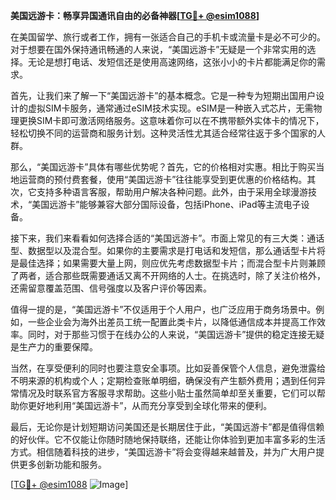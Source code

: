 **美国远游卡：畅享异国通讯自由的必备神器[[TG💪+ @esim1088](https://t.me/s/esim1088)]**

在美国留学、旅行或者工作，拥有一张适合自己的手机卡或流量卡是必不可少的。对于想要在国外保持通讯畅通的人来说，“美国远游卡”无疑是一个非常实用的选择。无论是想打电话、发短信还是使用高速网络，这张小小的卡片都能满足你的需求。

首先，让我们来了解一下“美国远游卡”的基本概念。它是一种专为短期出国用户设计的虚拟SIM卡服务，通常通过eSIM技术实现。eSIM是一种嵌入式芯片，无需物理更换SIM卡即可激活网络服务。这意味着你可以在不携带额外实体卡的情况下，轻松切换不同的运营商和服务计划。这种灵活性尤其适合经常往返于多个国家的人群。

那么，“美国远游卡”具体有哪些优势呢？首先，它的价格相对实惠。相比于购买当地运营商的预付费套餐，使用“美国远游卡”往往能享受到更优惠的价格结构。其次，它支持多种语言客服，帮助用户解决各种问题。此外，由于采用全球漫游技术，“美国远游卡”能够兼容大部分国际设备，包括iPhone、iPad等主流电子设备。

接下来，我们来看看如何选择合适的“美国远游卡”。市面上常见的有三大类：通话型、数据型以及混合型。如果你的主要需求是打电话和发短信，那么通话型卡片将是最佳选择；如果需要大量上网，则应优先考虑数据型卡片；而混合型卡片则兼顾了两者，适合那些既需要通话又离不开网络的人士。在挑选时，除了关注价格外，还需留意覆盖范围、信号强度以及客户评价等因素。

值得一提的是，“美国远游卡”不仅适用于个人用户，也广泛应用于商务场景中。例如，一些企业会为海外出差员工统一配置此类卡片，以降低通信成本并提高工作效率。同时，对于那些习惯于在线办公的人来说，“美国远游卡”提供的稳定连接无疑是生产力的重要保障。

当然，在享受便利的同时也要注意安全事项。比如妥善保管个人信息，避免泄露给不明来源的机构或个人；定期检查账单明细，确保没有产生额外费用；遇到任何异常情况及时联系官方客服寻求帮助。这些小贴士虽然简单却至关重要，它们可以帮助你更好地利用“美国远游卡”，从而充分享受到全球化带来的便利。

最后，无论你是计划短期访问美国还是长期居住于此，“美国远游卡”都是值得信赖的好伙伴。它不仅能让你随时随地保持联络，还能让你体验到更加丰富多彩的生活方式。相信随着科技的进步，“美国远游卡”将会变得越来越普及，并为广大用户提供更多创新功能和服务。

[[TG💪+ @esim1088](https://t.me/s/esim1088) ![Image](https://i.postimg.cc/4NQfJmqS/Snipaste-2025-05-13-00-14-12.png)]